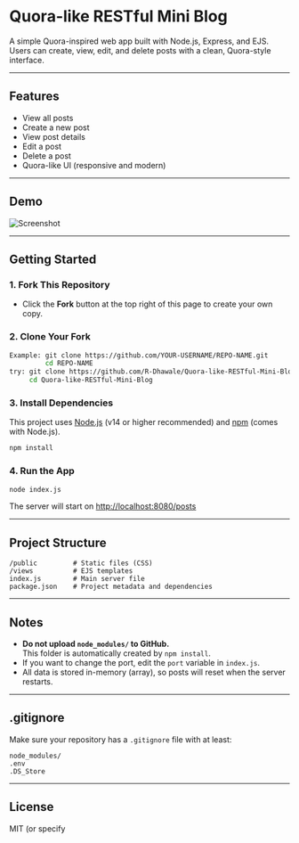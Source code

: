 # Quora-like RESTful Mini Blog

A simple Quora-inspired web app built with Node.js, Express, and EJS. Users can create, view, edit, and delete posts with a clean, Quora-style interface.

---

## Features

- View all posts
- Create a new post
- View post details
- Edit a post
- Delete a post
- Quora-like UI (responsive and modern)

---

## Demo

![Screenshot](https://github.com/user-attachments/assets/709e512e-e54f-4163-a861-3c54ca8f3405) <!-- Add a screenshot if you have one -->

---

## Getting Started

### 1. Fork This Repository

- Click the **Fork** button at the top right of this page to create your own copy.

### 2. Clone Your Fork

```sh
Example: git clone https://github.com/YOUR-USERNAME/REPO-NAME.git
         cd REPO-NAME
try: git clone https://github.com/R-Dhawale/Quora-like-RESTful-Mini-Blog.git
     cd Quora-like-RESTful-Mini-Blog
```

### 3. Install Dependencies

This project uses [Node.js](https://nodejs.org/) (v14 or higher recommended) and [npm](https://www.npmjs.com/) (comes with Node.js).

```sh
npm install
```

### 4. Run the App

```sh
node index.js
```

The server will start on [http://localhost:8080/posts](http://localhost:8080/posts)

---

## Project Structure

```
/public         # Static files (CSS)
/views          # EJS templates
index.js        # Main server file
package.json    # Project metadata and dependencies
```

---

## Notes

- **Do not upload `node_modules/` to GitHub.**  
  This folder is automatically created by `npm install`.
- If you want to change the port, edit the `port` variable in `index.js`.
- All data is stored in-memory (array), so posts will reset when the server restarts.

---

## .gitignore

Make sure your repository has a `.gitignore` file with at least:

```
node_modules/
.env
.DS_Store
```

---

## License

MIT (or specify
